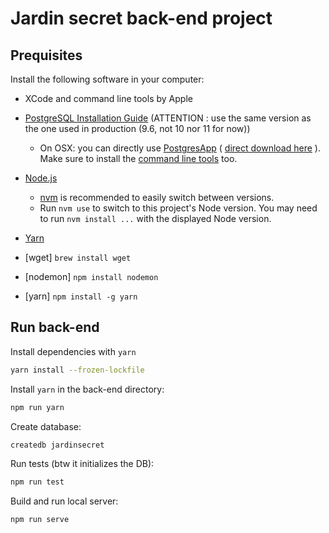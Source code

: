 # Jardin secret back-end project

## Prequisites

Install the following software in your computer:

- XCode and command line tools by Apple
- [PostgreSQL Installation Guide](https://wiki.postgresql.org/wiki/Detailed_installation_guides) (ATTENTION : use the same version as the one used in production (9.6, not 10 nor 11 for now))
  - On OSX: you can directly use [PostgresApp](https://postgresapp.com/) ( [direct download here](https://github.com/PostgresApp/PostgresApp/releases/download/v2.2.3/Postgres-2.2.3-9.5-9.6-10-11.dmg) ). Make sure to install the [command line tools](https://postgresapp.com/documentation/cli-tools.html) too.
- [Node.js](https://nodejs.org/en/download/package-manager/)
    - [nvm](https://github.com/nvm-sh/nvm) is recommended to easily switch between versions.
    - Run `nvm use` to switch to this project's Node version. You may need to run `nvm install ...` with the displayed Node version.

- [Yarn](https://yarnpkg.com/lang/en/docs/install/)
- [wget] `brew install wget`
- [nodemon] `npm install nodemon`
- [yarn] `npm install -g yarn`

## Run back-end

Install dependencies with `yarn`

```bash
yarn install --frozen-lockfile
```

Install `yarn` in the back-end directory:

```bash
npm run yarn
```

Create database:

```bash
createdb jardinsecret
```

Run tests (btw it initializes the DB):

```bash
npm run test
```

Build and run local server:

```bash
npm run serve
```
